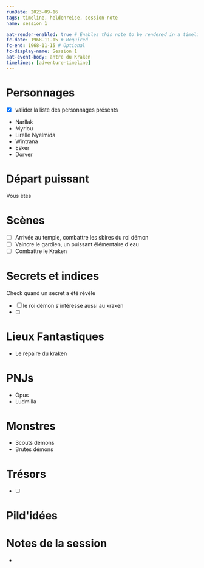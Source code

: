 ```yaml
---
runDate: 2023-09-16
tags: timeline, heldenreise, session-note
name: session 1

aat-render-enabled: true # Enables this note to be rendered in a timeline
fc-date: 1968-11-15 # Required
fc-end: 1968-11-15 # Optional
fc-display-name: Session 1
aat-event-body: antre du Kraken
timelines: [adventure-timeline]
---
```


# Personnages
- [x] valider la liste des personnages présents
- Narllak
- Myrlou
- Lirelle Nyelmida
- Wintrana
- Esker
- Dorver

# Départ puissant
Vous êtes 

# Scènes
- [ ] Arrivée au temple, combattre les sbires du roi démon
- [ ] Vaincre le gardien, un puissant élémentaire d'eau
- [ ] Combattre le Kraken

# Secrets et indices
Check quand un secret a été révélé
- [ ] le roi démon s'intéresse aussi au kraken
- [ ] 

# Lieux Fantastiques
- Le repaire du kraken

# PNJs
- Opus
- Ludmilla

# Monstres
- Scouts démons
- Brutes démons

# Trésors
- [ ]


# Pild'idées
> 

# Notes de la session
- 


